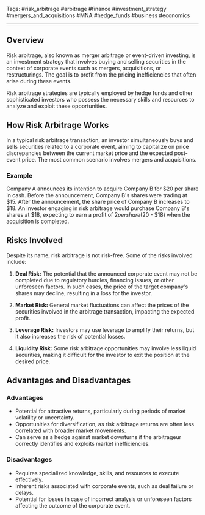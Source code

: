Tags: #risk_arbitrage #arbitrage #finance #investment_strategy #mergers_and_acquisitions #MNA #hedge_funds #business #economics

---

## Overview

Risk arbitrage, also known as merger arbitrage or event-driven investing, is an investment strategy that involves buying and selling securities in the context of corporate events such as mergers, acquisitions, or restructurings. The goal is to profit from the pricing inefficiencies that often arise during these events.

Risk arbitrage strategies are typically employed by hedge funds and other sophisticated investors who possess the necessary skills and resources to analyze and exploit these opportunities.

## How Risk Arbitrage Works

In a typical risk arbitrage transaction, an investor simultaneously buys and sells securities related to a corporate event, aiming to capitalize on price discrepancies between the current market price and the expected post-event price. The most common scenario involves mergers and acquisitions.

### Example

Company A announces its intention to acquire Company B for $20 per share in cash. Before the announcement, Company B's shares were trading at $15. After the announcement, the share price of Company B increases to $18. An investor engaging in risk arbitrage would purchase Company B's shares at $18, expecting to earn a profit of $2 per share ($20 - $18) when the acquisition is completed.

## Risks Involved

Despite its name, risk arbitrage is not risk-free. Some of the risks involved include:

1.  **Deal Risk:** The potential that the announced corporate event may not be completed due to regulatory hurdles, financing issues, or other unforeseen factors. In such cases, the price of the target company's shares may decline, resulting in a loss for the investor.
    
2.  **Market Risk:** General market fluctuations can affect the prices of the securities involved in the arbitrage transaction, impacting the expected profit.
    
3.  **Leverage Risk:** Investors may use leverage to amplify their returns, but it also increases the risk of potential losses.
    
4.  **Liquidity Risk:** Some risk arbitrage opportunities may involve less liquid securities, making it difficult for the investor to exit the position at the desired price.
    

## Advantages and Disadvantages

### Advantages

-   Potential for attractive returns, particularly during periods of market volatility or uncertainty.
-   Opportunities for diversification, as risk arbitrage returns are often less correlated with broader market movements.
-   Can serve as a hedge against market downturns if the arbitrageur correctly identifies and exploits market inefficiencies.

### Disadvantages

-   Requires specialized knowledge, skills, and resources to execute effectively.
-   Inherent risks associated with corporate events, such as deal failure or delays.
-   Potential for losses in case of incorrect analysis or unforeseen factors affecting the outcome of the corporate event.